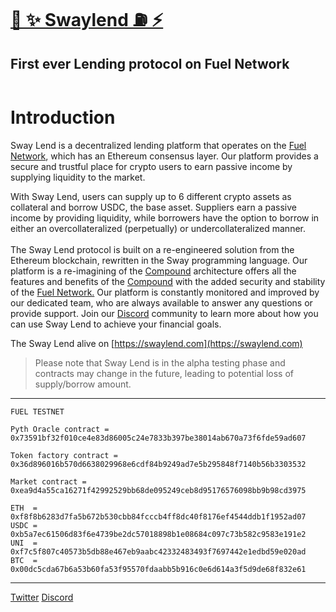 # [🌴 ✨ Swaylend ⛽️ ⚡️](https://swaylend.com/)
## First ever Lending protocol on Fuel Network 

<figure><img src="https://static.tildacdn.com/tild3165-3835-4163-b062-666230613733/Tilda_badge_1200x630.jpg" alt=""><figcaption></figcaption></figure>

# Introduction

Sway Lend is a decentralized lending platform that operates on the [Fuel Network](https://fuel.network), which has an Ethereum consensus layer. Our platform provides a secure and trustful place for crypto users to earn passive income by supplying liquidity to the market.

With Sway Lend, users can supply up to 6 different crypto assets as collateral and borrow USDC, the base asset. Suppliers earn a passive income by providing liquidity, while borrowers have the option to borrow in either an overcollateralized (perpetually) or undercollateralized manner. \
\
The Sway Lend protocol is built on a re-engineered solution from the Ethereum blockchain, rewritten in the Sway programming language. Our platform is a re-imagining of the [Compound](https://compound.finance/) architecture offers all the features and benefits of the [Compound](https://compound.finance/) with the added security and stability of the [Fuel Network.](https://fuel.network) Our platform is constantly monitored and improved by our dedicated team, who are always available to answer any questions or provide support. Join our [Discord](https://discord.gg/Fwpqpk6vDB) community to learn more about how you can use Sway Lend to achieve your financial goals.

The Sway Lend alive on [https://swaylend.com](https://swaylend.com)


>Please note that Sway Lend is in the alpha testing phase and contracts may change in the future, leading to potential loss of supply/borrow amount.
---

```                                                            
FUEL TESTNET

Pyth Oracle contract = 0x73591bf32f010ce4e83d86005c24e7833b397be38014ab670a73f6fde59ad607

Token factory contract = 0x36d896016b570d6638029968e6cdf84b9249ad7e5b295848f7140b56b3303532

Market contract = 0xea9d4a55ca16271f42992529bb68de095249ceb8d95176576098bb9b98cd3975

ETH  = 0xf8f8b6283d7fa5b672b530cbb84fcccb4ff8dc40f8176ef4544ddb1f1952ad07
USDC = 0xb5a7ec61506d83f6e4739be2dc57018898b1e08684c097c73b582c9583e191e2
UNI  = 0xf7c5f807c40573b5db88e467eb9aabc42332483493f7697442e1edbd59e020ad
BTC  = 0x00dc5cda67b6a53b60fa53f95570fdaabb5b916c0e6d614a3f5d9de68f832e61
```

---
[Twitter](https://twitter.com/swaylend)
[Discord](https://discord.gg/YT9kv2PF)
